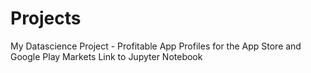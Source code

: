 # Projects
 My Datascience Project - Profitable App Profiles for the App Store and Google Play Markets
 Link to Jupyter Notebook
 
